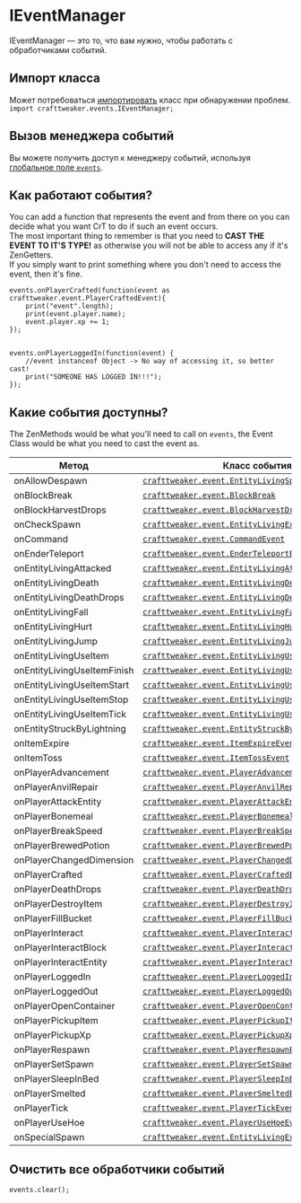 # IEventManager

IEventManager &mdash; это то, что вам нужно, чтобы работать с обработчиками событий.

## Импорт класса

Может потребоваться [импортировать](/AdvancedFunctions/Import/) класс при обнаружении проблем.  
`import crafttweaker.events.IEventManager;`

## Вызов менеджера событий

Вы можете получить доступ к менеджеру событий, используя [глобальное поле `events`](/Vanilla/Global_Functions/).

## Как работают события?

You can add a function that represents the event and from there on you can decide what you want CrT to do if such an event occurs.  
The most important thing to remember is that you need to **CAST THE EVENT TO IT'S TYPE!** as otherwise you will not be able to access any if it's ZenGetters.  
If you simply want to print something where you don't need to access the event, then it's fine.

```zenscript
events.onPlayerCrafted(function(event as crafttweaker.event.PlayerCraftedEvent){
    print("event".length);
    print(event.player.name);
    event.player.xp += 1;
});


events.onPlayerLoggedIn(function(event) {
    //event instanceof Object -> No way of accessing it, so better cast!
    print("SOMEONE HAS LOGGED IN!!!");
});
```

## Какие события доступны?

The ZenMethods would be what you'll need to call on `events`, the Event Class would be what you need to cast the event as.

| Метод                       | Класс события                                                                                        |
| --------------------------- | ---------------------------------------------------------------------------------------------------- |
| onAllowDespawn              | [`crafttweaker.event.EntityLivingSpawnEvent`](/Vanilla/Events/Events/EntityLivingSpawn/)             |
| onBlockBreak                | [`crafttweaker.event.BlockBreak`](/Vanilla/Events/Events/BlockBreak/)                                |
| onBlockHarvestDrops         | [`crafttweaker.event.BlockHarvestDrops`](/Vanilla/Events/Events/BlockHarvestDrops/)                  |
| onCheckSpawn                | [`crafttweaker.event.EntityLivingExtendedSpawnEvent`](/Vanilla/Events/Events/EntityLivingSpawn/)     |
| onCommand                   | [`crafttweaker.event.CommandEvent`](/Vanilla/Events/Events/CommandEvent/)                            |
| onEnderTeleport             | [`crafttweaker.event.EnderTeleportEvent`](/Vanilla/Events/Events/EnderTeleport/)                     |
| onEntityLivingAttacked      | [`crafttweaker.event.EntityLivingAttackedEvent`](/Vanilla/Events/Events/EntityLivingAttacked/)       |
| onEntityLivingDeath         | [`crafttweaker.event.EntityLivingDeathEvent`](/Vanilla/Events/Events/EntityLivingDeath/)             |
| onEntityLivingDeathDrops    | [`crafttweaker.event.EntityLivingDeathDropsEvent`](/Vanilla/Events/Events/EntityLivingDeathDrops/)   |
| onEntityLivingFall          | [`crafttweaker.event.EntityLivingFallEvent`](/Vanilla/Events/Events/EntityLivingFall/)               |
| onEntityLivingHurt          | [`crafttweaker.event.EntityLivingHurtEvent`](/Vanilla/Events/Events/EntityLivingHurt/)               |
| onEntityLivingJump          | [`crafttweaker.event.EntityLivingJumpEvent`](/Vanilla/Events/Events/EntityLivingJump/)               |
| onEntityLivingUseItem       | [`crafttweaker.event.EntityLivingUseItemEvent.All`](/Vanilla/Events/Events/LivingEntityUseItem/)     |
| onEntityLivingUseItemFinish | [`crafttweaker.event.EntityLivingUseItemEvent.Finish`](/Vanilla/Events/Events/LivingEntityUseItem/)  |
| onEntityLivingUseItemStart  | [`crafttweaker.event.EntityLivingUseItemEvent.Start`](/Vanilla/Events/Events/LivingEntityUseItem/)   |
| onEntityLivingUseItemStop   | [`crafttweaker.event.EntityLivingUseItemEvent.Stop`](/Vanilla/Events/Events/LivingEntityUseItem/)    |
| onEntityLivingUseItemTick   | [`crafttweaker.event.EntityLivingUseItemEvent.Tick`](/Vanilla/Events/Events/LivingEntityUseItem/)    |
| onEntityStruckByLightning   | [`crafttweaker.event.EntityStruckByLightningEvent`](/Vanilla/Events/Events/EntityStruckByLightning/) |
| onItemExpire                | [`crafttweaker.event.ItemExpireEvent`](/Vanilla/Events/Events/ItemExpire/)                           |
| onItemToss                  | [`crafttweaker.event.ItemTossEvent`](/Vanilla/Events/Events/ItemToss/)                               |
| onPlayerAdvancement         | [`crafttweaker.event.PlayerAdvancement`](/Vanilla/Events/Events/PlayerAdvancement/)                  |
| onPlayerAnvilRepair         | [`crafttweaker.event.PlayerAnvilRepair`](/Vanilla/Events/Events/PlayerAnvilRepair/)                  |
| onPlayerAttackEntity        | [`crafttweaker.event.PlayerAttackEntityEvent`](/Vanilla/Events/Events/PlayerAttackEntity/)           |
| onPlayerBonemeal            | [`crafttweaker.event.PlayerBonemealEvent`](/Vanilla/Events/Events/PlayerBonemeal/)                   |
| onPlayerBreakSpeed          | [`crafttweaker.event.PlayerBreakSpeed`](/Vanilla/Events/Events/PlayerBreakSpeed/)                    |
| onPlayerBrewedPotion        | [`crafttweaker.event.PlayerBrewedPotion`](/Vanilla/Events/Events/PlayerBrewedPotion/)                |
| onPlayerChangedDimension    | [`crafttweaker.event.PlayerChangedDimensionEvent`](/Vanilla/Events/Events/PlayerChangedDimension/)   |
| onPlayerCrafted             | [`crafttweaker.event.PlayerCraftedEvent`](/Vanilla/Events/Events/PlayerCrafted/)                     |
| onPlayerDeathDrops          | [`crafttweaker.event.PlayerDeathDropsEvent`](/Vanilla/Events/Events/PlayerDeathDrops/)               |
| onPlayerDestroyItem         | [`crafttweaker.event.PlayerDestroyItem`](/Vanilla/Events/Events/PlayerDestroyItem/)                  |
| onPlayerFillBucket          | [`crafttweaker.event.PlayerFillBucketEvent`](/Vanilla/Events/Events/PlayerFillBucket/)               |
| onPlayerInteract            | [`crafttweaker.event.PlayerInteractEvent`](/Vanilla/Events/Events/PlayerInteract/)                   |
| onPlayerInteractBlock       | [`crafttweaker.event.PlayerInteractBlockEvent`](/Vanilla/Events/Events/PlayerInteractBlock/)         |
| onPlayerInteractEntity      | [`crafttweaker.event.PlayerInteractEntityEvent`](/Vanilla/Events/Events/PlayerInteractEntity/)       |
| onPlayerLoggedIn            | [`crafttweaker.event.PlayerLoggedInEvent`](/Vanilla/Events/Events/PlayerLoggedIn/)                   |
| onPlayerLoggedOut           | [`crafttweaker.event.PlayerLoggedOutEvent`](/Vanilla/Events/Events/PlayerLoggedOut/)                 |
| onPlayerOpenContainer       | [`crafttweaker.event.PlayerOpenContainerEvent`](/Vanilla/Events/Events/PlayerOpenContainer/)         |
| onPlayerPickupItem          | [`crafttweaker.event.PlayerPickupItemEvent`](/Vanilla/Events/Events/PlayerPickupItem/)               |
| onPlayerPickupXp            | [`crafttweaker.event.PlayerPickupXpEvent`](/Vanilla/Events/Events/PlayerPickupXp/)                   |
| onPlayerRespawn             | [`crafttweaker.event.PlayerRespawnEvent`](/Vanilla/Events/Events/PlayerRespawn/)                     |
| onPlayerSetSpawn            | [`crafttweaker.event.PlayerSetSpawn`](/Vanilla/Events/Events/PlayerSetSpawn/)                        |
| onPlayerSleepInBed          | [`crafttweaker.event.PlayerSleepInBedEvent`](/Vanilla/Events/Events/PlayerSleepInBed/)               |
| onPlayerSmelted             | [`crafttweaker.event.PlayerSmeltedEvent`](/Vanilla/Events/Events/PlayerSmelted/)                     |
| onPlayerTick                | [`crafttweaker.event.PlayerTickEvent`](/Vanilla/Events/Events/PlayerTick/)                           |
| onPlayerUseHoe              | [`crafttweaker.event.PlayerUseHoeEvent`](/Vanilla/Events/Events/PlayerUseHoe/)                       |
| onSpecialSpawn              | [`crafttweaker.event.EntityLivingExtendedSpawnEvent`](/Vanilla/Events/Events/EntityLivingSpawn/)     |

## Очистить все обработчики событий

```zenscript
events.clear();
```